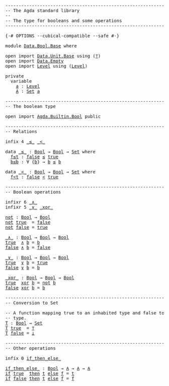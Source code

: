 <pre class="Agda"><a id="1" class="Comment">------------------------------------------------------------------------</a>
<a id="74" class="Comment">-- The Agda standard library</a>
<a id="103" class="Comment">--</a>
<a id="106" class="Comment">-- The type for booleans and some operations</a>
<a id="151" class="Comment">------------------------------------------------------------------------</a>

<a id="225" class="Symbol">{-#</a> <a id="229" class="Keyword">OPTIONS</a> <a id="237" class="Pragma">--cubical-compatible</a> <a id="258" class="Pragma">--safe</a> <a id="265" class="Symbol">#-}</a>

<a id="270" class="Keyword">module</a> <a id="277" href="Data.Bool.Base.html" class="Module">Data.Bool.Base</a> <a id="292" class="Keyword">where</a>

<a id="299" class="Keyword">open</a> <a id="304" class="Keyword">import</a> <a id="311" href="Data.Unit.Base.html" class="Module">Data.Unit.Base</a> <a id="326" class="Keyword">using</a> <a id="332" class="Symbol">(</a><a id="333" href="Agda.Builtin.Unit.html#175" class="Record">⊤</a><a id="334" class="Symbol">)</a>
<a id="336" class="Keyword">open</a> <a id="341" class="Keyword">import</a> <a id="348" href="Data.Empty.html" class="Module">Data.Empty</a>
<a id="359" class="Keyword">open</a> <a id="364" class="Keyword">import</a> <a id="371" href="Level.html" class="Module">Level</a> <a id="377" class="Keyword">using</a> <a id="383" class="Symbol">(</a><a id="384" href="Agda.Primitive.html#742" class="Postulate">Level</a><a id="389" class="Symbol">)</a>

<a id="392" class="Keyword">private</a>
  <a id="402" class="Keyword">variable</a>
    <a id="415" href="Data.Bool.Base.html#415" class="Generalizable">a</a> <a id="417" class="Symbol">:</a> <a id="419" href="Agda.Primitive.html#742" class="Postulate">Level</a>
    <a id="429" href="Data.Bool.Base.html#429" class="Generalizable">A</a> <a id="431" class="Symbol">:</a> <a id="433" href="Agda.Primitive.html#388" class="Primitive">Set</a> <a id="437" href="Data.Bool.Base.html#415" class="Generalizable">a</a>

<a id="440" class="Comment">------------------------------------------------------------------------</a>
<a id="513" class="Comment">-- The boolean type</a>

<a id="534" class="Keyword">open</a> <a id="539" class="Keyword">import</a> <a id="546" href="Agda.Builtin.Bool.html" class="Module">Agda.Builtin.Bool</a> <a id="564" class="Keyword">public</a>

<a id="572" class="Comment">------------------------------------------------------------------------</a>
<a id="645" class="Comment">-- Relations</a>

<a id="659" class="Keyword">infix</a> <a id="665" class="Number">4</a> <a id="667" href="Data.Bool.Base.html#681" class="Datatype Operator">_≤_</a> <a id="671" href="Data.Bool.Base.html#760" class="Datatype Operator">_&lt;_</a>

<a id="676" class="Keyword">data</a> <a id="_≤_"></a><a id="681" href="Data.Bool.Base.html#681" class="Datatype Operator">_≤_</a> <a id="685" class="Symbol">:</a> <a id="687" href="Agda.Builtin.Bool.html#173" class="Datatype">Bool</a> <a id="692" class="Symbol">→</a> <a id="694" href="Agda.Builtin.Bool.html#173" class="Datatype">Bool</a> <a id="699" class="Symbol">→</a> <a id="701" href="Agda.Primitive.html#388" class="Primitive">Set</a> <a id="705" class="Keyword">where</a>
  <a id="_≤_.f≤t"></a><a id="713" href="Data.Bool.Base.html#713" class="InductiveConstructor">f≤t</a> <a id="717" class="Symbol">:</a> <a id="719" href="Agda.Builtin.Bool.html#192" class="InductiveConstructor">false</a> <a id="725" href="Data.Bool.Base.html#681" class="Datatype Operator">≤</a> <a id="727" href="Agda.Builtin.Bool.html#198" class="InductiveConstructor">true</a>
  <a id="_≤_.b≤b"></a><a id="734" href="Data.Bool.Base.html#734" class="InductiveConstructor">b≤b</a> <a id="738" class="Symbol">:</a> <a id="740" class="Symbol">∀</a> <a id="742" class="Symbol">{</a><a id="743" href="Data.Bool.Base.html#743" class="Bound">b</a><a id="744" class="Symbol">}</a> <a id="746" class="Symbol">→</a> <a id="748" href="Data.Bool.Base.html#743" class="Bound">b</a> <a id="750" href="Data.Bool.Base.html#681" class="Datatype Operator">≤</a> <a id="752" href="Data.Bool.Base.html#743" class="Bound">b</a>

<a id="755" class="Keyword">data</a> <a id="_&lt;_"></a><a id="760" href="Data.Bool.Base.html#760" class="Datatype Operator">_&lt;_</a> <a id="764" class="Symbol">:</a> <a id="766" href="Agda.Builtin.Bool.html#173" class="Datatype">Bool</a> <a id="771" class="Symbol">→</a> <a id="773" href="Agda.Builtin.Bool.html#173" class="Datatype">Bool</a> <a id="778" class="Symbol">→</a> <a id="780" href="Agda.Primitive.html#388" class="Primitive">Set</a> <a id="784" class="Keyword">where</a>
  <a id="_&lt;_.f&lt;t"></a><a id="792" href="Data.Bool.Base.html#792" class="InductiveConstructor">f&lt;t</a> <a id="796" class="Symbol">:</a> <a id="798" href="Agda.Builtin.Bool.html#192" class="InductiveConstructor">false</a> <a id="804" href="Data.Bool.Base.html#760" class="Datatype Operator">&lt;</a> <a id="806" href="Agda.Builtin.Bool.html#198" class="InductiveConstructor">true</a>

<a id="812" class="Comment">------------------------------------------------------------------------</a>
<a id="885" class="Comment">-- Boolean operations</a>

<a id="908" class="Keyword">infixr</a> <a id="915" class="Number">6</a> <a id="917" href="Data.Bool.Base.html#995" class="Function Operator">_∧_</a>
<a id="921" class="Keyword">infixr</a> <a id="928" class="Number">5</a> <a id="930" href="Data.Bool.Base.html#1053" class="Function Operator">_∨_</a> <a id="934" href="Data.Bool.Base.html#1110" class="Function Operator">_xor_</a>

<a id="not"></a><a id="941" href="Data.Bool.Base.html#941" class="Function">not</a> <a id="945" class="Symbol">:</a> <a id="947" href="Agda.Builtin.Bool.html#173" class="Datatype">Bool</a> <a id="952" class="Symbol">→</a> <a id="954" href="Agda.Builtin.Bool.html#173" class="Datatype">Bool</a>
<a id="959" href="Data.Bool.Base.html#941" class="Function">not</a> <a id="963" href="Agda.Builtin.Bool.html#198" class="InductiveConstructor">true</a>  <a id="969" class="Symbol">=</a> <a id="971" href="Agda.Builtin.Bool.html#192" class="InductiveConstructor">false</a>
<a id="977" href="Data.Bool.Base.html#941" class="Function">not</a> <a id="981" href="Agda.Builtin.Bool.html#192" class="InductiveConstructor">false</a> <a id="987" class="Symbol">=</a> <a id="989" href="Agda.Builtin.Bool.html#198" class="InductiveConstructor">true</a>

<a id="_∧_"></a><a id="995" href="Data.Bool.Base.html#995" class="Function Operator">_∧_</a> <a id="999" class="Symbol">:</a> <a id="1001" href="Agda.Builtin.Bool.html#173" class="Datatype">Bool</a> <a id="1006" class="Symbol">→</a> <a id="1008" href="Agda.Builtin.Bool.html#173" class="Datatype">Bool</a> <a id="1013" class="Symbol">→</a> <a id="1015" href="Agda.Builtin.Bool.html#173" class="Datatype">Bool</a>
<a id="1020" href="Agda.Builtin.Bool.html#198" class="InductiveConstructor">true</a>  <a id="1026" href="Data.Bool.Base.html#995" class="Function Operator">∧</a> <a id="1028" href="Data.Bool.Base.html#1028" class="Bound">b</a> <a id="1030" class="Symbol">=</a> <a id="1032" href="Data.Bool.Base.html#1028" class="Bound">b</a>
<a id="1034" href="Agda.Builtin.Bool.html#192" class="InductiveConstructor">false</a> <a id="1040" href="Data.Bool.Base.html#995" class="Function Operator">∧</a> <a id="1042" href="Data.Bool.Base.html#1042" class="Bound">b</a> <a id="1044" class="Symbol">=</a> <a id="1046" href="Agda.Builtin.Bool.html#192" class="InductiveConstructor">false</a>

<a id="_∨_"></a><a id="1053" href="Data.Bool.Base.html#1053" class="Function Operator">_∨_</a> <a id="1057" class="Symbol">:</a> <a id="1059" href="Agda.Builtin.Bool.html#173" class="Datatype">Bool</a> <a id="1064" class="Symbol">→</a> <a id="1066" href="Agda.Builtin.Bool.html#173" class="Datatype">Bool</a> <a id="1071" class="Symbol">→</a> <a id="1073" href="Agda.Builtin.Bool.html#173" class="Datatype">Bool</a>
<a id="1078" href="Agda.Builtin.Bool.html#198" class="InductiveConstructor">true</a>  <a id="1084" href="Data.Bool.Base.html#1053" class="Function Operator">∨</a> <a id="1086" href="Data.Bool.Base.html#1086" class="Bound">b</a> <a id="1088" class="Symbol">=</a> <a id="1090" href="Agda.Builtin.Bool.html#198" class="InductiveConstructor">true</a>
<a id="1095" href="Agda.Builtin.Bool.html#192" class="InductiveConstructor">false</a> <a id="1101" href="Data.Bool.Base.html#1053" class="Function Operator">∨</a> <a id="1103" href="Data.Bool.Base.html#1103" class="Bound">b</a> <a id="1105" class="Symbol">=</a> <a id="1107" href="Data.Bool.Base.html#1103" class="Bound">b</a>

<a id="_xor_"></a><a id="1110" href="Data.Bool.Base.html#1110" class="Function Operator">_xor_</a> <a id="1116" class="Symbol">:</a> <a id="1118" href="Agda.Builtin.Bool.html#173" class="Datatype">Bool</a> <a id="1123" class="Symbol">→</a> <a id="1125" href="Agda.Builtin.Bool.html#173" class="Datatype">Bool</a> <a id="1130" class="Symbol">→</a> <a id="1132" href="Agda.Builtin.Bool.html#173" class="Datatype">Bool</a>
<a id="1137" href="Agda.Builtin.Bool.html#198" class="InductiveConstructor">true</a>  <a id="1143" href="Data.Bool.Base.html#1110" class="Function Operator">xor</a> <a id="1147" href="Data.Bool.Base.html#1147" class="Bound">b</a> <a id="1149" class="Symbol">=</a> <a id="1151" href="Data.Bool.Base.html#941" class="Function">not</a> <a id="1155" href="Data.Bool.Base.html#1147" class="Bound">b</a>
<a id="1157" href="Agda.Builtin.Bool.html#192" class="InductiveConstructor">false</a> <a id="1163" href="Data.Bool.Base.html#1110" class="Function Operator">xor</a> <a id="1167" href="Data.Bool.Base.html#1167" class="Bound">b</a> <a id="1169" class="Symbol">=</a> <a id="1171" href="Data.Bool.Base.html#1167" class="Bound">b</a>

<a id="1174" class="Comment">------------------------------------------------------------------------</a>
<a id="1247" class="Comment">-- Conversion to Set</a>

<a id="1269" class="Comment">-- A function mapping true to an inhabited type and false to an empty</a>
<a id="1339" class="Comment">-- type.</a>
<a id="T"></a><a id="1348" href="Data.Bool.Base.html#1348" class="Function">T</a> <a id="1350" class="Symbol">:</a> <a id="1352" href="Agda.Builtin.Bool.html#173" class="Datatype">Bool</a> <a id="1357" class="Symbol">→</a> <a id="1359" href="Agda.Primitive.html#388" class="Primitive">Set</a>
<a id="1363" href="Data.Bool.Base.html#1348" class="Function">T</a> <a id="1365" href="Agda.Builtin.Bool.html#198" class="InductiveConstructor">true</a>  <a id="1371" class="Symbol">=</a> <a id="1373" href="Agda.Builtin.Unit.html#175" class="Record">⊤</a>
<a id="1375" href="Data.Bool.Base.html#1348" class="Function">T</a> <a id="1377" href="Agda.Builtin.Bool.html#192" class="InductiveConstructor">false</a> <a id="1383" class="Symbol">=</a> <a id="1385" href="Data.Empty.html#914" class="Function">⊥</a>

<a id="1388" class="Comment">------------------------------------------------------------------------</a>
<a id="1461" class="Comment">-- Other operations</a>

<a id="1482" class="Keyword">infix</a> <a id="1488" class="Number">0</a> <a id="1490" href="Data.Bool.Base.html#1505" class="Function Operator">if_then_else_</a>

<a id="if_then_else_"></a><a id="1505" href="Data.Bool.Base.html#1505" class="Function Operator">if_then_else_</a> <a id="1519" class="Symbol">:</a> <a id="1521" href="Agda.Builtin.Bool.html#173" class="Datatype">Bool</a> <a id="1526" class="Symbol">→</a> <a id="1528" href="Data.Bool.Base.html#429" class="Generalizable">A</a> <a id="1530" class="Symbol">→</a> <a id="1532" href="Data.Bool.Base.html#429" class="Generalizable">A</a> <a id="1534" class="Symbol">→</a> <a id="1536" href="Data.Bool.Base.html#429" class="Generalizable">A</a>
<a id="1538" href="Data.Bool.Base.html#1505" class="Function Operator">if</a> <a id="1541" href="Agda.Builtin.Bool.html#198" class="InductiveConstructor">true</a>  <a id="1547" href="Data.Bool.Base.html#1505" class="Function Operator">then</a> <a id="1552" href="Data.Bool.Base.html#1552" class="Bound">t</a> <a id="1554" href="Data.Bool.Base.html#1505" class="Function Operator">else</a> <a id="1559" href="Data.Bool.Base.html#1559" class="Bound">f</a> <a id="1561" class="Symbol">=</a> <a id="1563" href="Data.Bool.Base.html#1552" class="Bound">t</a>
<a id="1565" href="Data.Bool.Base.html#1505" class="Function Operator">if</a> <a id="1568" href="Agda.Builtin.Bool.html#192" class="InductiveConstructor">false</a> <a id="1574" href="Data.Bool.Base.html#1505" class="Function Operator">then</a> <a id="1579" href="Data.Bool.Base.html#1579" class="Bound">t</a> <a id="1581" href="Data.Bool.Base.html#1505" class="Function Operator">else</a> <a id="1586" href="Data.Bool.Base.html#1586" class="Bound">f</a> <a id="1588" class="Symbol">=</a> <a id="1590" href="Data.Bool.Base.html#1586" class="Bound">f</a>
</pre>
